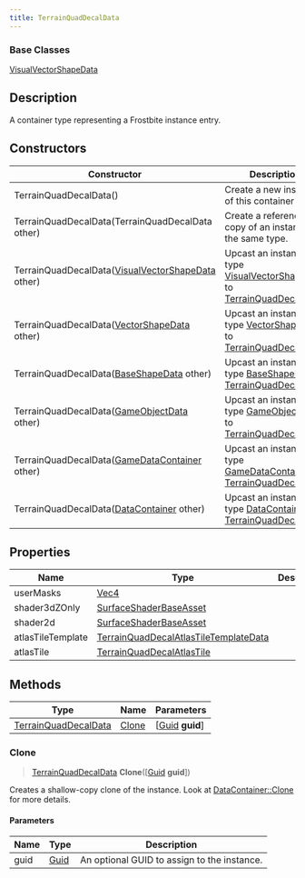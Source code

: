 ```yaml
---
title: TerrainQuadDecalData
---
```

### Base Classes

[VisualVectorShapeData](VisualVectorShapeData)

## Description

A container type representing a Frostbite instance entry.

## Constructors

| Constructor                                                                     | Description                                                                                                                     |
| ------------------------------------------------------------------------------- | ------------------------------------------------------------------------------------------------------------------------------- |
| TerrainQuadDecalData()                                                          | Create a new instance of this container type.                                                                                   |
| TerrainQuadDecalData(TerrainQuadDecalData other)                                | Create a reference copy of an instance of the same type.                                                                        |
| TerrainQuadDecalData([VisualVectorShapeData](VisualVectorShapeData) other)      | Upcast an instance of type [VisualVectorShapeData](VisualVectorShapeData) to [TerrainQuadDecalData](TerrainQuadDecalData).      |
| TerrainQuadDecalData([VectorShapeData](VectorShapeData) other)                  | Upcast an instance of type [VectorShapeData](VectorShapeData) to [TerrainQuadDecalData](TerrainQuadDecalData).                  |
| TerrainQuadDecalData([BaseShapeData](BaseShapeData) other)                      | Upcast an instance of type [BaseShapeData](BaseShapeData) to [TerrainQuadDecalData](TerrainQuadDecalData).                      |
| TerrainQuadDecalData([GameObjectData](GameObjectData) other)                    | Upcast an instance of type [GameObjectData](GameObjectData) to [TerrainQuadDecalData](TerrainQuadDecalData).                    |
| TerrainQuadDecalData([GameDataContainer](GameDataContainer) other)              | Upcast an instance of type [GameDataContainer](GameDataContainer) to [TerrainQuadDecalData](TerrainQuadDecalData).              |
| TerrainQuadDecalData([DataContainer](/vext/ref/shared/class/datacontainer) other) | Upcast an instance of type [DataContainer](/vext/ref/shared/class/datacontainer) to [TerrainQuadDecalData](TerrainQuadDecalData). |

## Properties

| Name              | Type                                                                           | Description |
| ----------------- | ------------------------------------------------------------------------------ | ----------- |
| userMasks         | [Vec4](/vext/ref/shared/class/Vec4)                                              |             |
| shader3dZOnly     | [SurfaceShaderBaseAsset](SurfaceShaderBaseAsset)                               |             |
| shader2d          | [SurfaceShaderBaseAsset](SurfaceShaderBaseAsset)                               |             |
| atlasTileTemplate | [TerrainQuadDecalAtlasTileTemplateData](TerrainQuadDecalAtlasTileTemplateData) |             |
| atlasTile         | [TerrainQuadDecalAtlasTile](TerrainQuadDecalAtlasTile)                         |             |

## Methods

| Type                                         | Name            | Parameters                                     |
| -------------------------------------------- | --------------- | ---------------------------------------------- |
| [TerrainQuadDecalData](TerrainQuadDecalData) | [Clone](#clone) | \[[Guid](/vext/ref/shared/class/guid) **guid**\] |

### Clone

> [TerrainQuadDecalData](TerrainQuadDecalData) **Clone**(\[[Guid](/vext/ref/shared/class/guid) **guid**\])

Creates a shallow-copy clone of the instance. Look at [DataContainer::Clone](/vext/ref/shared/class/datacontainer#clone) for more details.

#### Parameters

| Name | Type         | Description                                 |
| ---- | ------------ | ------------------------------------------- |
| guid | [Guid](Guid) | An optional GUID to assign to the instance. |
